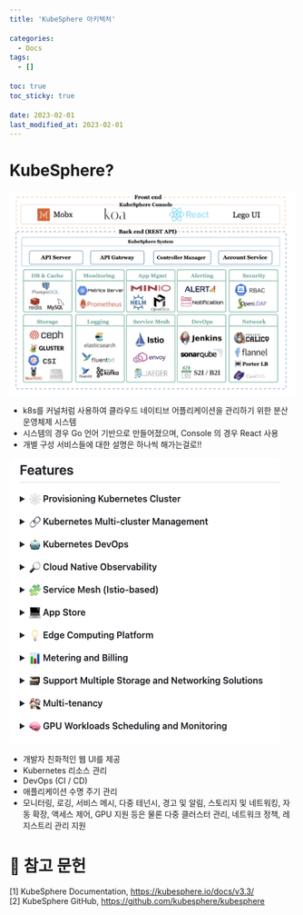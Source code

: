 ```yaml
---
title: 'KubeSphere 아키텍처'

categories:
  - Docs
tags:
  - []

toc: true
toc_sticky: true

date: 2023-02-01
last_modified_at: 2023-02-01
---
```


# KubeSphere?

![KubeSphere Architecture](/assets/images/learn/docs/2023-02-01%20KubeSphere%20Achitecture.png)

- k8s를 커널처럼 사용하여 클라우드 네이티브 어플리케이션을 관리하기 위한 분산 운영체제 시스템
- 시스템의 경우 Go 언어 기반으로 만들어졌으며, Console 의 경우 React 사용
- 개별 구성 서비스들에 대한 설명은 하나씩 해가는걸로!!

![KubeSphere Features](/assets/images/learn/docs/2023-02-01%20KubeSphere%20Features.png)

- 개발자 친화적인 웹 UI를 제공
- Kubernetes 리소스 관리
- DevOps (CI / CD)
- 애플리케이션 수명 주기 관리
- 모니터링, 로깅, 서비스 메시, 다중 테넌시, 경고 및 알림, 스토리지 및 네트워킹, 자동 확장, 액세스 제어, GPU 지원 등은 물론 다중 클러스터 관리, 네트워크 정책, 레지스트리 관리 지원

# 📄 참고 문헌

[1] KubeSphere Documentation, https://kubesphere.io/docs/v3.3/ <br>
[2] KubeSphere GitHub, https://github.com/kubesphere/kubesphere <br>
